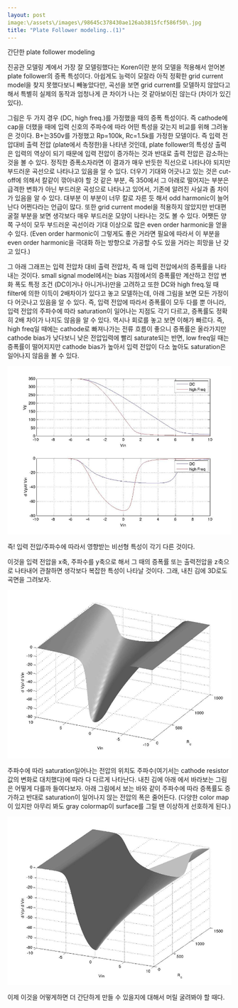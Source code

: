 ```yaml
---
layout: post
image:\/assets\/images\/98645c378430ae126ab3815fcf586f50\.jpg
title: "Plate Follower modeling..(1)"
---
```


간단한 plate follower modeling


진공관 모델링 계에서 가장 잘 모델링했다는 Koren이란 분의 모델을 적용해서 얻어본 plate follower의 증폭 특성이다. 아쉽게도 능력이 모잘라 아직 정확한 grid current model을 찾지 못했다보니 빼놓았다만, 곡선을 보면 grid current를 모델하지 않았다고 해서 특별히 실제의 동작과 엄청나게 큰 차이가 나는 것 같아보이진 않는다 (차이가 있긴 있다). 


그림은 두 가지 경우 (DC, high freq.)를 가정했을 때의 증폭 특성이다. 즉 cathode에 cap을 더했을 때에 입력 신호의 주파수에 따라 어떤 특성을 갖는지 비교를 위해 그려놓은 것이다. B+는350v를 가정했고 Rp=100k, Rc=1.5k를 가정한 모델이다. 즉 입력 전압대비 출력 전압 (plate에서 측정한)을 나타낸 것인데, plate follower의 특성상 출력은 입력의 역상이 되기 때문에 입력 전압이 증가하는 것과 반대로 출력 전압은 감소하는 것을 볼 수 있다. 정직한 증폭소자라면 이 결과가 매우 반듯한 직선으로 나타나야 되지만 부드러운 곡선으로 나타나고 있음을 알 수 있다. 더우기 기대와 어긋나고 있는 것은 cut-off에 의해서 칼같이 깎아내야 할 것 같은 부분, 즉 350에서 그 아래로 떨어지는 부분은 급격한 변화가 아닌 부드러운 곡성으로 나타나고 있어서, 기존에 알려진 사실과 좀 차이가 있음을 알 수 있다. 대부분 이 부분이 너무 칼로 자른 듯 해서 odd harmonic이 늘어난다 어쩐다라는 언급이 많다. 또한 grid current model을 적용하지 않았지만 반대편 굴절 부분을 보면 생각보다 매우 부드러운 모양이 나타나는 것도 볼 수 있다. 어쨋든 양쪽 구석이 모두 부드러운 곡선이라 기대 이상으로 많은 even order harmonic을 얻을 수 있다. (Even order harmonic이 그렇게도 좋은 거라면 필요에 따라서 이 부분을 even order harmonic을 극대화 하는 방향으로 가공할 수도 있을 거라는 희망을 난 갖고 있다.)


그 아래 그래프는 입력 전압차 대비 출력 전압차, 즉 매 입력 전압에서의 증폭률을 나타내는 것이다. small signal model에서는 bias 지점에서의 증폭률만 계산하고 전압 변화 폭도 특정 조건 (DC이거나 아니거나)만을 고려하고 또한 DC와 high freq.일 때 filter에 의한 이득이 2배차이가 있다고 놓고 모델하는데, 아래 그림을 보면 모든 가정이 다 어긋나고 있음을 알 수 있다. 즉, 입력 전압에 따라서 증폭률이 모두 다를 뿐 아니라, 입력 전압의 주파수에 따라 saturation이 일어나는 지점도 각기 다르고, 증폭률도 정확히 2배 차이가 나지도 않음을 알 수 있다. 역시나 회로를 놓고 보면 이해가 빠르다. 즉, high freq일 때에는 cathode로 빠져나가는 전류 흐름이 좋으니 증폭률은 올라가지만 cathode bias가 낮다보니 낮은 전압입력에 빨리 saturate되는 반면, low freq일 때는 증폭률이 떨어지지만 cathode bias가 높아서 입력 전압이 다소 높아도 saturation은 일어나지 않음을 볼 수 있다.




![image](/assets/images/98645c378430ae126ab3815fcf586f50.jpg)


즉! 입력 전압/주파수에 따라서 영향받는 비선형 특성이 각기 다른 것이다. 




이것을 입력 전압을 x축, 주파수를 y축으로 해서 그 때의 증폭률 또는 출력전압을 z축으로 나타내어 관찰하면 생각보다 복잡한 특성이 나타날 것이다. 그래, 내친 김에 3D로도 곡면을 그려보자.




![image](/assets/images/073c428d83aec96fd7af3524ba309e4b.jpg)




주파수에 따라 saturation일어나는 전압의 위치도 주파수(여기서는 cathode resistor값의 변화로 대치했다)에 따라 다 다르게 나타난다. 내친 김에 아래 에서 바라보는 그림은 어떻게 다를까 들여다보자. 아래 그림에서 보는 바와 같이 주파수에 따라 증폭률도 증가하고 반대로 saturation이 일어나지 않는 전압의 폭은 줄어든다. (다양한 color map이 있지만 아무리 봐도 gray colormap이 surface를 그릴 땐 이상하게 선호하게 된다.)




![image](/assets/images/586740a3475e1196d1e6d75a3d87d813.jpg)






이제 이것을 어떻게하면 더 간단하게 만들 수 있을지에 대해서 머릴 굴려봐야 할 때다.









